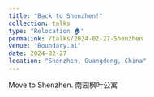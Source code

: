 ```yaml
---
title: "Back to Shenzhen!"
collection: talks
type: "Relocation 🏠"
permalink: /talks/2024-02-27-Shenzhen
venue: "Boundary.ai"
date: 2024-02-27
location: "Shenzhen, Guangdong, China"
---
```


Move to Shenzhen. 南园枫叶公寓

